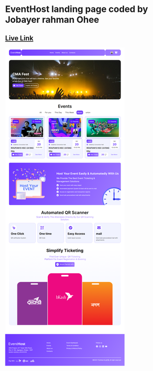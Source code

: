 # EventHost landing page coded by Jobayer rahman Ohee

## [Live Link](https://eventhostjobayer.netlify.app/)

![](./public/landing%20page.png)